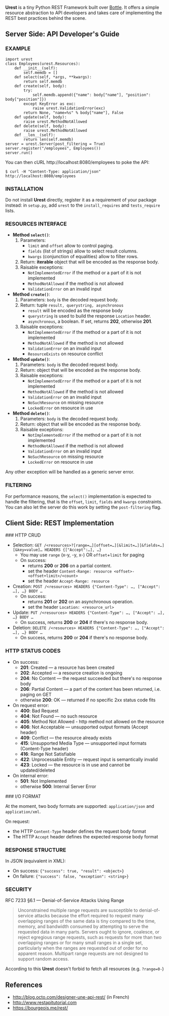 
**Urest** is a tiny Python REST Framework built over [Bottle](http://bottlepy.org/docs/dev/index.html).
It offers a simple resource abstraction to API developers
and takes care of implementing the REST best practices behind the scene.


Server Side: API Developer's Guide
----------------------------------

### EXAMPLE

	import urest
	class Employees(urest.Resources):
		def __init__(self):
			self.memdb = []
		def select(self, *args, **kwargs):
			return self.memdb
		def create(self, body):
			try:
				self.memdb.append({"name": body["name"], "position": body["position"]})
			except KeyError as exc:
				raise urest.ValidationError(exc)
			return None, "name=%s" % body["name"], False
		def update(self, body):
			raise urest.MethodNotAllowed
		def delete(self, body):
			raise urest.MethodNotAllowed
		def __len__(self):
			return len(self.memdb)
	server = urest.Server(post_filtering = True)
	server.register("/employees", Employees())
	server.run()

You can then cURL http://localhost:8080/employees to poke the API:

	$ curl -H "Content-Type: application/json" http://localhost:8080/employees

### INSTALLATION

Do not install **Urest** directly, register it as a requirement of your package instead:
in `setup.py`, add `urest` to the `install_requires` and `tests_require` lists.

### RESOURCES INTERFACE

  * **Method `select()`**:
    1. Parameters:
       * `limit` and `offset` allow to control paging.
       * `fields` (list of strings) allow to select result columns.
       * `kwargs` (conjunction of equalities) allow to filter rows.
    2. Return: **iterable** object that will be encoded as the response body.
    3. Raisable exceptions:
       * `NotImplementedError` if the method or a part of it is not implemented
       * `MethodNotAllowed` if the method is not allowed
       * `ValidationError` on an invalid input
  * **Method `create()`**:
    1. Parameters: `body` is the decoded request body.
    2. Return: tuple `result, querystring, asynchronous`
       * `result` will be encoded as the response body
       * `querystring` is used to build the response `Location` header.
       * `asynchronous`, a boolean. If set, returns **202**, otherwise **201**.
    3. Raisable exceptions:
       * `NotImplementedError` if the method or a part of it is not implemented
       * `MethodNotAllowed` if the method is not allowed
       * `ValidationError` on an invalid input
       * `ResourceExists` on resource conflict
  * **Method `update()`**:
    1. Parameters: `body` is the decoded request body.
    2. Return: object that will be encoded as the response body.
    3. Raisable exceptions:
       * `NotImplementedError` if the method or a part of it is not implemented
       * `MethodNotAllowed` if the method is not allowed
       * `ValidationError` on an invalid input
       * `NoSuchResource` on missing resource
       * `LockedError` on resource in use
  * **Method `delete()`**:
    1. Parameters: `body` is the decoded request body.
    2. Return: object that will be encoded as the response body.
    3. Raisable exceptions:
       * `NotImplementedError` if the method or a part of it is not implemented
       * `MethodNotAllowed` if the method is not allowed
       * `ValidationError` on an invalid input
       * `NoSuchResource` on missing resource
       * `LockedError` on resource in use

Any other exception will be handled as a generic server error.

### FILTERING

For performance reasons, the `select()` implementation is expected to handle the filtering,
that is the `offset`, `limit`, `fields` and `kwargs` constraints.
You can also let the server do this work by setting the `post-filtering` flag.


Client Side: REST Implementation
--------------------------------

### HTTP CRUD

  * Selection: `GET /<resources>?[range=…][offset=…][&limit=…][&fields=…][&key=value]… HEADERS {["Accept":…], …}`
    - You may use `range` (x-y, -y, x-) OR `offset`+`limit` for paging
    - On success:
      * returns **200** or **206** on a partial content.
      * set the header `Content-Range: resource <offset>-<offset+limit>/<count>`
      * set the header `Accept-Range: resource`
  * Creation: `POST /<resources> HEADERS {"Content-Type": …, ["Accept": …], …} BODY …`
    - On success:
      * returns **201** or **202** on an asynchronous operation.
      * set the header `Location: <resource_url>`
  * Update: `PUT /<resources> HEADERS {"Content-Type": …, ["Accept": …], …} BODY …`
    - On success, returns **200** or **204** if there's no response body.
  * Deletion: `DELETE /<resources> HEADERS {"Content-Type": …, ["Accept": …], …} BODY …`
    - On success, returns **200** or **204** if there's no response body.

### HTTP STATUS CODES

  * On success:
    * **201**: Created — a resource has been created
    * **202**: Accepted — a resource creation is ongoing
    * **204**: No Content — the request succeeded but there's no response body
    * **206**: Partial Content — a part of the content has been returned, i.e. paging on GET
    * otherwise **200**: OK — returned if no specific 2xx status code fits
  * On request error:
    * **400**: Bad Request
    * **404**: Not Found — no such resource
    * **405**: Method Not Allowed - http method not allowed on the resource
    * **406**: Not Acceptable — unsupported output formats (Accept header)
    * **409**: Conflict — the resource already exists
    * **415**: Unsupported Media Type — unsupported input formats (Content-Type header)
    * **416**: Range Not Satisfiable
    * **422**: Unprocessable Entity — request input is semantically invalid
    * **423**: Locked — the resource is in use and cannot be updated/deleted
  * On internal error:
    * **501**: Not Implemented
    * otherwise **500**: Internal Server Error

### I/O FORMAT

At the moment, two body formats are supported: `application/json` and `application/xml`.

On request:
  * the HTTP `Content-Type` header defines the request body format
  * The HTTP `Accept` header defines the expected response body format

### RESPONSE STRUCTURE

In JSON (equivalent in XML):
  * On success: `{"success": true, "result": <object>}`
  * On failure: `{"success": false, "exception": <string>}`

### SECURITY 

RFC 7233 §6.1 — Denial-of-Service Attacks Using Range

> Unconstrained multiple range requests are susceptible to denial-of-service
> attacks because the effort required to request many overlapping ranges of
> the same data is tiny compared to the time, memory, and bandwidth consumed
> by attempting to serve the requested data in many parts. Servers ought to
> ignore, coalesce, or reject egregious range requests, such as requests for
> more than two overlapping ranges or for many small ranges in a single set,
> particularly when the ranges are requested out of order for no apparent
> reason. Multipart range requests are not designed to support random access.

According to this **Urest** doesn't forbid to fetch all resources (e.g. `?range=0-`)


References
----------

  * http://blog.octo.com/designer-une-api-rest/ (in French)
  * http://www.restapitutorial.com
  * https://bourgeois.me/rest/
